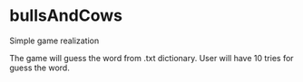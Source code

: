 # bullsAndCows
Simple game realization


The game will guess the word from .txt dictionary.
User will have 10 tries for guess the word.
